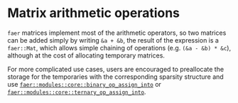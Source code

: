 # Matrix arithmetic operations
`faer` matrices implement most of the arithmetic operators, so two matrices
can be added simply by writing `&a + &b`, the result of the expression is a
`faer::Mat`, which allows simple chaining of operations (e.g. `(&a - &b) * &c`), although
at the cost of allocating temporary matrices.

For more complicated use cases, users are encouraged to preallocate the storage for the temporaries with the corresponding sparsity structure and use [`faer::modules::core::binary_op_assign_into`](https://docs.rs/faer-core/latest/faer_core/sparse/ops/fn.binary_op_assign_into.html) or [`faer::modules::core::ternary_op_assign_into`](https://docs.rs/faer-core/latest/faer_core/sparse/ops/fn.ternary_op_assign_into.html).

